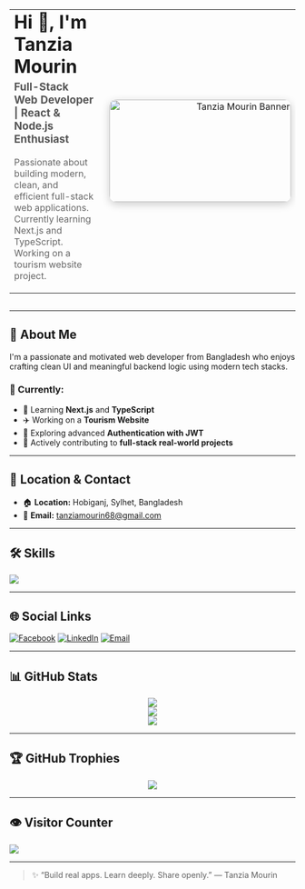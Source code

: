 <table width="100%" style="margin-bottom: 30px;">
  <tr>
    <td width="60%" valign="middle" style="padding-right: 20px;">
      <h1 style="margin: 0;">Hi 👋, I'm <strong>Tanzia Mourin</strong></h1>
      <h3 style="margin-top: 5px; color: #555;">Full-Stack Web Developer | React & Node.js Enthusiast</h3>
      <p style="font-size: 16px; color: #666; max-width: 450px;">
        Passionate about building modern, clean, and efficient full-stack web applications.<br/>
        Currently learning Next.js and TypeScript.<br/>
        Working on a tourism website project.<br/>
      </p>
    </td>
    <td width="40%" valign="middle" align="right">
      <img 
        src="https://i.ibb.co/wF0j0z0L/Whats-App-Image-2025-06-25-at-11-47-06-c24bd1b9.jpg" 
        alt="Tanzia Mourin Banner" 
        width="320" height="180" 
        style="border-radius: 12px; object-fit: cover; box-shadow: 0 4px 15px rgba(0,0,0,0.2);" />
    </td>
  </tr>
</table>



---

## 💫 About Me

I'm a passionate and motivated web developer from Bangladesh who enjoys crafting clean UI and meaningful backend logic using modern tech stacks.

### 🔹 Currently:
- 🌱 Learning **Next.js** and **TypeScript**
- ✈️ Working on a **Tourism Website**
- 🔐 Exploring advanced **Authentication with JWT**
- 💬 Actively contributing to **full-stack real-world projects**

---

## 📍 Location & Contact

- 🏠 **Location:** Hobiganj, Sylhet, Bangladesh  
- 📧 **Email:** [tanziamourin68@gmail.com](mailto:tanziamourin68@gmail.com)

---

## 🛠️ Skills

<p align="left">
  <img src="https://skillicons.dev/icons?i=html,css,js,react,nodejs,express,mongodb,jquery,tailwind,bootstrap,daisyui,vercel,netlify,firebase,postman,figma,canva,git,github" />
</p>

---

## 🌐 Social Links

[![Facebook](https://img.shields.io/badge/Facebook-1877F2?style=for-the-badge&logo=facebook&logoColor=white)](https://facebook.com/tanziamourin21)
[![LinkedIn](https://img.shields.io/badge/LinkedIn-0077B5?style=for-the-badge&logo=linkedin&logoColor=white)](https://linkedin.com/in/tanzia-mourin-chowdhury)
[![Email](https://img.shields.io/badge/Gmail-D14836?style=for-the-badge&logo=gmail&logoColor=white)](mailto:tanziamourin68@gmail.com)

---

## 📊 GitHub Stats

<p align="center">
  <img src="https://github-readme-stats.vercel.app/api?username=tanziamourin&show_icons=true&theme=tokyonight&hide_border=false" />
  <br />
  <img src="https://streak-stats.demolab.com?user=tanziamourin&theme=tokyonight&hide_border=false" />
  <br />
  <img src="https://github-readme-stats.vercel.app/api/top-langs/?username=tanziamourin&layout=compact&theme=tokyonight&hide_border=false" />
</p>

---

## 🏆 GitHub Trophies

<p align="center">
  <img src="https://github-profile-trophy.vercel.app/?username=tanziamourin&theme=dracula&no-frame=true&no-bg=false&margin-w=4" />
</p>

---

## 👁️ Visitor Counter

[![](https://visitcount.itsvg.in/api?id=tanziamourin&icon=3&color=6&bg=4)](https://visitcount.itsvg.in)

---

> ✨ “Build real apps. Learn deeply. Share openly.” — Tanzia Mourin

<!-- Proudly created with ❤️ by Tanzia Mourin -->
